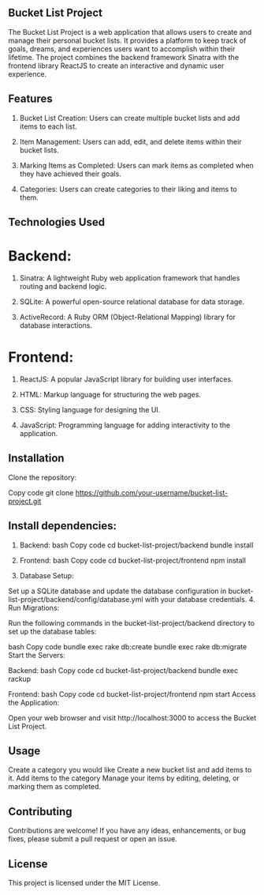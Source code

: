 
## Bucket List Project
The Bucket List Project is a web application that allows users to create and manage their personal bucket lists. It provides a platform to keep track of goals, dreams, and experiences users want to accomplish within their lifetime. The project combines the backend framework Sinatra with the frontend library ReactJS to create an interactive and dynamic user experience.

## Features
1. Bucket List Creation: Users can create multiple bucket lists and add items to each list.

2. Item Management: Users can add, edit, and delete items within their bucket lists.
3. Marking Items as Completed: Users can mark items as completed when they have achieved their goals.
4. Categories: Users can create categories to their liking and items to them.

## Technologies Used
# Backend:
1. Sinatra: A lightweight Ruby web application framework that handles routing and backend logic.

2. SQLite: A powerful open-source relational database for data storage.

3. ActiveRecord: A Ruby ORM (Object-Relational Mapping) library for database interactions.

# Frontend:
1. ReactJS: A popular JavaScript library for building user interfaces.

2. HTML: Markup language for structuring the web pages.

3. CSS: Styling language for designing the UI.

4. JavaScript: Programming language for adding interactivity to the application.


## Installation
Clone the repository:

Copy code
git clone https://github.com/your-username/bucket-list-project.git

## Install dependencies:

1. Backend:
bash
Copy code
cd bucket-list-project/backend
bundle install

2. Frontend:
bash
Copy code
cd bucket-list-project/frontend
npm install

3. Database Setup:

Set up a SQLite database and update the database configuration in bucket-list-project/backend/config/database.yml with your database credentials.
4. Run Migrations:

Run the following commands in the bucket-list-project/backend directory to set up the database tables:

bash
Copy code
bundle exec rake db:create
bundle exec rake db:migrate
Start the Servers:

Backend:
bash
Copy code
cd bucket-list-project/backend
bundle exec rackup

Frontend:
bash
Copy code
cd bucket-list-project/frontend
npm start
Access the Application:

Open your web browser and visit http://localhost:3000 to access the Bucket List Project.

## Usage
Create a category you would like
Create a new bucket list and add items to it.
Add items to the category
Manage your items by editing, deleting, or marking them as completed.


## Contributing
Contributions are welcome! If you have any ideas, enhancements, or bug fixes, please submit a pull request or open an issue.

## License
This project is licensed under the MIT License.

